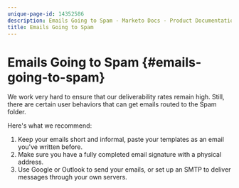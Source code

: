 ```yaml
---
unique-page-id: 14352586
description: Emails Going to Spam - Marketo Docs - Product Documentation
title: Emails Going to Spam
---
```


# Emails Going to Spam {#emails-going-to-spam}

We work very hard to ensure that our deliverability rates remain high. Still, there are certain user behaviors that can get emails routed to the Spam folder.   
  
Here's what we recommend:

1. Keep your emails short and informal, paste your templates as an email you've written before.
1. Make sure you have a fully completed email signature with a physical address.
1. Use Google or Outlook to send your emails, or set up an SMTP to deliver messages through your own servers.

